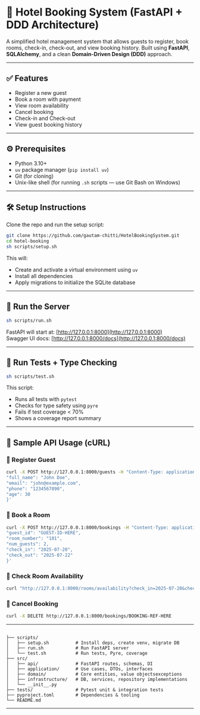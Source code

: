 # 🏨 Hotel Booking System (FastAPI + DDD Architecture)

A simplified hotel management system that allows guests to register, book rooms, check-in, check-out, and view booking history. Built using **FastAPI**, **SQLAlchemy**, and a clean **Domain-Driven Design (DDD)** approach.

---

## ✅ Features

- Register a new guest
- Book a room with payment
- View room availability
- Cancel booking
- Check-in and Check-out
- View guest booking history

---

## ⚙️ Prerequisites

- Python 3.10+
- `uv` package manager (`pip install uv`)
- Git (for cloning)
- Unix-like shell (for running `.sh` scripts — use Git Bash on Windows)

---

## 🛠️ Setup Instructions

Clone the repo and run the setup script:

```bash
git clone https://github.com/gautam-chitti/HotelBookingSystem.git
cd hotel-booking
sh scripts/setup.sh
```

This will:

- Create and activate a virtual environment using `uv`
- Install all dependencies
- Apply migrations to initialize the SQLite database

---

## 🚀 Run the Server

```bash
sh scripts/run.sh
```

FastAPI will start at: [http://127.0.0.1:8000](http://127.0.0.1:8000)  
Swagger UI docs: [http://127.0.0.1:8000/docs](http://127.0.0.1:8000/docs)

---

## 🧪 Run Tests + Type Checking

```bash
sh scripts/test.sh
```

This script:

- Runs all tests with `pytest`
- Checks for type safety using `pyre`
- Fails if test coverage < 70%
- Shows a coverage report summary

---

## 🧾 Sample API Usage (cURL)

### 📌 Register Guest

```bash
curl -X POST http://127.0.0.1:8000/guests -H "Content-Type: application/json" -d '{
"full_name": "John Doe",
"email": "john@example.com",
"phone": "1234567890",
"age": 30
}'
```

### 📌 Book a Room

```bash
curl -X POST http://127.0.0.1:8000/bookings -H "Content-Type: application/json" -d '{
"guest_id": "GUEST-ID-HERE",
"room_number": "101",
"num_guests": 2,
"check_in": "2025-07-20",
"check_out": "2025-07-22"
}'
```

### 📌 Check Room Availability

```bash
curl "http://127.0.0.1:8000/rooms/availability?check_in=2025-07-20&check_out=2025-07-22"
```

### 📌 Cancel Booking

```bash
curl -X DELETE http://127.0.0.1:8000/bookings/BOOKING-REF-HERE
```

---

```

├── scripts/
│   ├── setup.sh          # Install deps, create venv, migrate DB
│   ├── run.sh            # Run FastAPI server
│   └── test.sh           # Run tests, Pyre, coverage
├── src/
│   ├── api/              # FastAPI routes, schemas, DI
│   ├── application/      # Use cases, DTOs, interfaces
│   ├── domain/           # Core entities, value objectsexceptions
│   ├── infrastructure/   # DB, services, repository implementations
│   └── __init__.py
├── tests/                # Pytest unit & integration tests
├── pyproject.toml        # Dependencies & tooling
└── README.md
```

---
